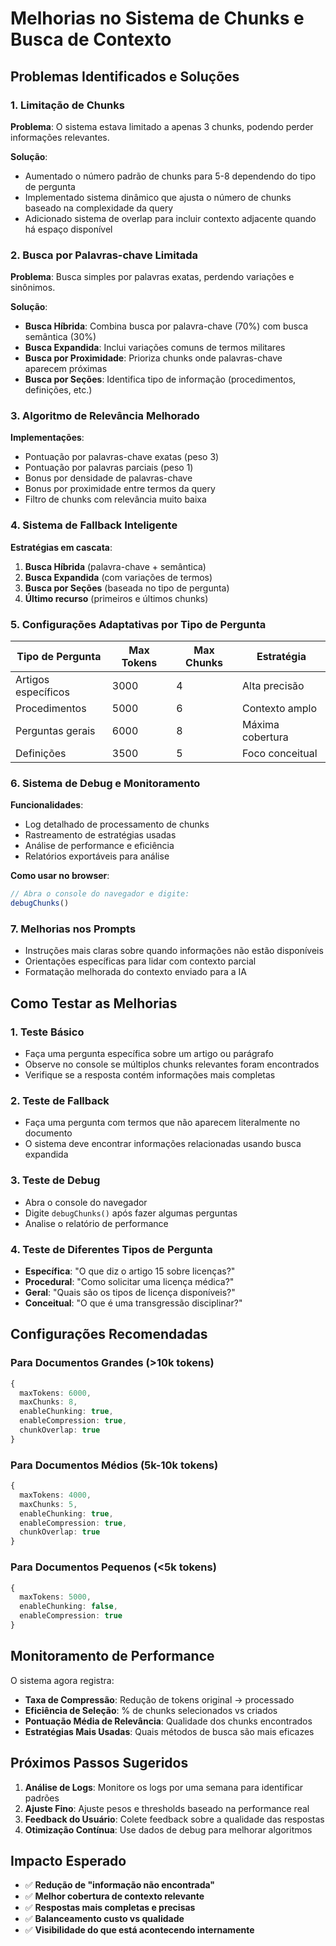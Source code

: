# Melhorias no Sistema de Chunks e Busca de Contexto

## Problemas Identificados e Soluções

### 1. **Limitação de Chunks**
**Problema**: O sistema estava limitado a apenas 3 chunks, podendo perder informações relevantes.

**Solução**: 
- Aumentado o número padrão de chunks para 5-8 dependendo do tipo de pergunta
- Implementado sistema dinâmico que ajusta o número de chunks baseado na complexidade da query
- Adicionado sistema de overlap para incluir contexto adjacente quando há espaço disponível

### 2. **Busca por Palavras-chave Limitada**
**Problema**: Busca simples por palavras exatas, perdendo variações e sinônimos.

**Solução**:
- **Busca Híbrida**: Combina busca por palavra-chave (70%) com busca semântica (30%)
- **Busca Expandida**: Inclui variações comuns de termos militares
- **Busca por Proximidade**: Prioriza chunks onde palavras-chave aparecem próximas
- **Busca por Seções**: Identifica tipo de informação (procedimentos, definições, etc.)

### 3. **Algoritmo de Relevância Melhorado**
**Implementações**:
- Pontuação por palavras-chave exatas (peso 3)
- Pontuação por palavras parciais (peso 1)
- Bonus por densidade de palavras-chave
- Bonus por proximidade entre termos da query
- Filtro de chunks com relevância muito baixa

### 4. **Sistema de Fallback Inteligente**
**Estratégias em cascata**:
1. **Busca Híbrida** (palavra-chave + semântica)
2. **Busca Expandida** (com variações de termos)
3. **Busca por Seções** (baseada no tipo de pergunta)
4. **Último recurso** (primeiros e últimos chunks)

### 5. **Configurações Adaptativas por Tipo de Pergunta**

| Tipo de Pergunta | Max Tokens | Max Chunks | Estratégia |
|------------------|------------|------------|------------|
| Artigos específicos | 3000 | 4 | Alta precisão |
| Procedimentos | 5000 | 6 | Contexto amplo |
| Perguntas gerais | 6000 | 8 | Máxima cobertura |
| Definições | 3500 | 5 | Foco conceitual |

### 6. **Sistema de Debug e Monitoramento**
**Funcionalidades**:
- Log detalhado de processamento de chunks
- Rastreamento de estratégias usadas
- Análise de performance e eficiência
- Relatórios exportáveis para análise

**Como usar no browser**:
```javascript
// Abra o console do navegador e digite:
debugChunks()
```

### 7. **Melhorias nos Prompts**
- Instruções mais claras sobre quando informações não estão disponíveis
- Orientações específicas para lidar com contexto parcial
- Formatação melhorada do contexto enviado para a IA

## Como Testar as Melhorias

### 1. **Teste Básico**
- Faça uma pergunta específica sobre um artigo ou parágrafo
- Observe no console se múltiplos chunks relevantes foram encontrados
- Verifique se a resposta contém informações mais completas

### 2. **Teste de Fallback**
- Faça uma pergunta com termos que não aparecem literalmente no documento
- O sistema deve encontrar informações relacionadas usando busca expandida

### 3. **Teste de Debug**
- Abra o console do navegador
- Digite `debugChunks()` após fazer algumas perguntas
- Analise o relatório de performance

### 4. **Teste de Diferentes Tipos de Pergunta**
- **Específica**: "O que diz o artigo 15 sobre licenças?"
- **Procedural**: "Como solicitar uma licença médica?"
- **Geral**: "Quais são os tipos de licença disponíveis?"
- **Conceitual**: "O que é uma transgressão disciplinar?"

## Configurações Recomendadas

### Para Documentos Grandes (>10k tokens)
```typescript
{
  maxTokens: 6000,
  maxChunks: 8,
  enableChunking: true,
  enableCompression: true,
  chunkOverlap: true
}
```

### Para Documentos Médios (5k-10k tokens)
```typescript
{
  maxTokens: 4000,
  maxChunks: 5,
  enableChunking: true,
  enableCompression: true,
  chunkOverlap: true
}
```

### Para Documentos Pequenos (<5k tokens)
```typescript
{
  maxTokens: 5000,
  enableChunking: false,
  enableCompression: true
}
```

## Monitoramento de Performance

O sistema agora registra:
- **Taxa de Compressão**: Redução de tokens original → processado
- **Eficiência de Seleção**: % de chunks selecionados vs criados
- **Pontuação Média de Relevância**: Qualidade dos chunks encontrados
- **Estratégias Mais Usadas**: Quais métodos de busca são mais eficazes

## Próximos Passos Sugeridos

1. **Análise de Logs**: Monitore os logs por uma semana para identificar padrões
2. **Ajuste Fino**: Ajuste pesos e thresholds baseado na performance real
3. **Feedback do Usuário**: Colete feedback sobre a qualidade das respostas
4. **Otimização Contínua**: Use dados de debug para melhorar algoritmos

## Impacto Esperado

- ✅ **Redução de "informação não encontrada"**
- ✅ **Melhor cobertura de contexto relevante**
- ✅ **Respostas mais completas e precisas**
- ✅ **Balanceamento custo vs qualidade**
- ✅ **Visibilidade do que está acontecendo internamente**
